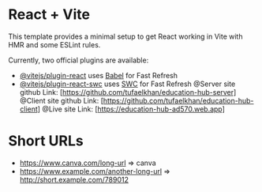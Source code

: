 # React + Vite

This template provides a minimal setup to get React working in Vite with HMR and some ESLint rules.

Currently, two official plugins are available:

- [@vitejs/plugin-react](https://github.com/vitejs/vite-plugin-react/blob/main/packages/plugin-react/README.md) uses [Babel](https://babeljs.io/) for Fast Refresh
- [@vitejs/plugin-react-swc](https://github.com/vitejs/vite-plugin-react-swc) uses [SWC](https://swc.rs/) for Fast Refresh
@Server site github Link: [https://github.com/tufaelkhan/education-hub-server]
@Client site github Link: [https://github.com/tufaelkhan/education-hub-client]
@Live site Link: [https://education-hub-ad570.web.app]

# Short URLs

* https://www.canva.com/long-url => canva
* https://www.example.com/another-long-url => http://short.example.com/789012

